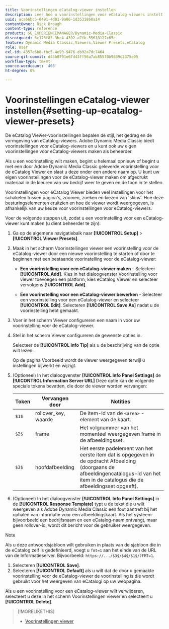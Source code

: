 ```yaml
---
title: Voorinstellingen eCatalog-viewer instellen
description: Leer hoe u voorinstellingen voor eCatalog-viewers instelt in Adobe Dynamic Media Classic.
uuid: aca66bc5-8491-4d81-9a06-1d3531860a14
contentOwner: Rick Brough
content-type: reference
products: SG_EXPERIENCEMANAGER/Dynamic-Media-Classic
discoiquuid: 6c123f85-3bc4-4392-a7fb-55618127c65e
feature: Dynamic Media Classic,Viewers,Viewer Presets,eCatalog
role: User
exl-id: 4357e6b8-fbc5-4e93-9476-db92a7dc7464
source-git-commit: d43b0791e67d43ff56a7ab85570b9639c2375e05
workflow-type: tm+mt
source-wordcount: '465'
ht-degree: 0%

---
```


# Voorinstellingen eCatalog-viewer instellen{#setting-up-ecatalog-viewer-presets}

De eCatalog Viewer-voorinstellingen bepalen de stijl, het gedrag en de vormgeving van eCatalog-viewers. Adobe Dynamic Media Classic biedt voorinstellingen voor eCatalog-viewers en u kunt ook uw eigen voorinstellingen voor eCatalog-viewers maken als beheerder.

Als u een voorinstelling wilt maken, begint u helemaal opnieuw of begint u met een door Adobe Dynamic Media Classic geleverde voorinstelling voor de eCatalog Viewer en slaat u deze onder een andere naam op. U kunt uw eigen voorinstellingen voor de eCatalog-viewer maken om afgedrukt materiaal in de kleuren van uw bedrijf weer te geven en de toon in te stellen.

Voorinstellingen voor eCatalog Viewer bieden veel instellingen voor het schakelen tussen pagina&#39;s, zoomen, zoeken en kiezen van &#39;skins&#39;. Hoe deze besturingselementen eruitzien en hoe de viewer wordt weergegeven, is afhankelijk van uw keuze voor voorinstellingen voor eCatalog-viewers.

Voer de volgende stappen uit, zodat u een voorinstelling voor een eCatalog-viewer kunt maken (u dient beheerder te zijn):

1. Ga op de algemene navigatiebalk naar **[!UICONTROL Setup]** > **[!UICONTROL Viewer Presets]**.
1. Maak in het scherm Voorinstellingen viewer een voorinstelling voor de eCatalog-viewer door een nieuwe voorinstelling te starten of door te beginnen met een bestaande voorinstelling voor de eCatalog-viewer:

   * **Een voorinstelling voor een eCatalog-viewer maken** - Selecteer **[!UICONTROL Add]**. Kies in het dialoogvenster Voorinstelling voor viewer toevoegen een platform, kies eCatalog Viewer en selecteer vervolgens **[!UICONTROL Add]**.

   * **Een voorinstelling voor een eCatalog-viewer bewerken** - Selecteer een voorinstelling voor een eCatalog-viewer en selecteer **[!UICONTROL Edit]**. Selecteren **[!UICONTROL Save As]** nadat u de voorinstelling hebt gemaakt.

1. Voer in het scherm Viewer configureren een naam in voor uw voorinstelling voor de eCatalog-viewer.
1. Stel in het scherm Viewer configureren de gewenste opties in.

   Selecteer de **[!UICONTROL Info Tip]** als u de beschrijving van de optie wilt lezen.

   Op de pagina Voorbeeld wordt de viewer weergegeven terwijl u instellingen bijwerkt en wijzigt.

1. (Optioneel) In het dialoogvenster **[!UICONTROL Info Panel Settings]** de **[!UICONTROL Information Server URL]** Deze optie kan de volgende speciale tokens bevatten, die door de viewer worden vervangen:

   | Token | Vervangen door | Notities |
   | --- | --- | --- |
   | `$1$` | rollover_key, waarde | De item-id van de `<area>` -element van de kaart. |
   | `$2$` | frame | Het volgnummer van het momenteel weergegeven frame in de afbeeldingsset. |
   | `$3$` | hoofdafbeelding | Het eerste padelement van het eerste item dat is opgegeven in de opdracht Afbeelding (doorgaans de afbeeldingencatalogus-id van het item in de catalogus die de afbeeldingsset opgeeft). |

1. (Optioneel) In het dialoogvenster **[!UICONTROL Info Panel Settings]** in de **[!UICONTROL Response Template]** typt u de tekst die u wilt weergeven als Adobe Dynamic Media Classic een fout aantreft bij het ophalen van informatie voor een afbeeldingskaart. Als het systeem bijvoorbeeld een bedrijfsnaam en een eCatalog-naam ontvangt, maar geen rollover-id, wordt dit bericht voor de gebruiker weergegeven.

>[!NOTE]
>
>Als u deze antwoordsjabloon wilt gebruiken in plaats van de sjabloon die in de eCatalog zelf is gedefinieerd, voegt u `fmt=1` aan het einde van de URL van de Informatieserver. Bijvoorbeeld: `https://.../$3$/$4$/$1$/?FMT=1`.

1. Selecteren **[!UICONTROL Save]**.
1. Selecteren **[!UICONTROL Default]** als u wilt dat de door u gemaakte voorinstelling voor de eCatalog-viewer de voorinstelling is die wordt gebruikt voor het weergeven van eCatalogi op uw webpagina.

Als u een voorinstelling voor een eCatalog-viewer wilt verwijderen, selecteert u deze in het scherm Voorinstellingen viewer en selecteert u **[!UICONTROL Delete]**.

>[!MORELIKETHIS]
>
>* [Voorinstellingen viewer](application-setup.md#viewer_presets)

